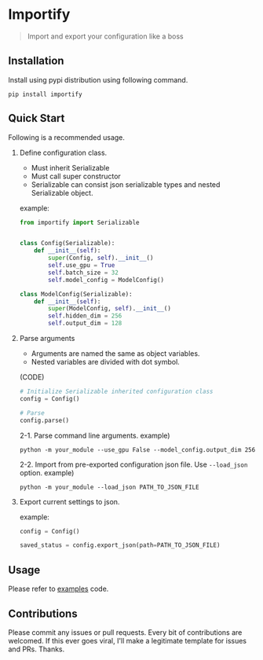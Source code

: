 # Importify
> Import and export your configuration like a boss

## Installation
Install using pypi distribution using following command.

```
pip install importify
```

## Quick Start
Following is a recommended usage.

1. Define configuration class.

    - Must inherit Serializable
    - Must call super constructor
    - Serializable can consist json serializable types and nested Serializable object.
    
    example:
    
    ```python
    from importify import Serializable


    class Config(Serializable):
        def __init__(self):
            super(Config, self).__init__() 
            self.use_gpu = True
            self.batch_size = 32
            self.model_config = ModelConfig()

    class ModelConfig(Serializable):
        def __init__(self):
            super(ModelConfig, self).__init__()
            self.hidden_dim = 256
            self.output_dim = 128
    ```

2. Parse arguments

    - Arguments are named the same as object variables.
    - Nested variables are divided with dot symbol.
    
    (CODE)
    
    ```python
    # Initialize Serializable inherited configuration class
    config = Config()

    # Parse
    config.parse()
    ```
    
    2-1. Parse command line arguments. example)

    ```
    python -m your_module --use_gpu False --model_config.output_dim 256
    ```

    2-2. Import from pre-exported configuration json file. Use ```--load_json``` option. example)
    
    ```
    python -m your_module --load_json PATH_TO_JSON_FILE
    ```

3. Export current settings to json.

    example:
    
    ```python
    config = Config()
   
    saved_status = config.export_json(path=PATH_TO_JSON_FILE)
    ```
   
## Usage
Please refer to [examples](https://github.com/litcoderr/importify/tree/master/examples) code.

## Contributions
Please commit any issues or pull requests. Every bit of contributions are welcomed.
If this ever goes viral, I'll make a legitimate template for issues and PRs. Thanks.

